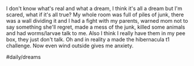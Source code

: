I don't know what's real and what a dream, I think it's all a dream but I'm scared, what if it's all true? My whole room was full of piles of junk, there was a wall dividing it and I had a fight with my parents, warned mom not to say something she'll regret, made a mess of the junk, killed some animals and had worms/larvae talk to me. Also I think I really have them in my pee box, they just don't talk. Oh and in reality a made the hibernacula t1 challenge. Now even wind outside gives me anxiety.

#daily/dreams